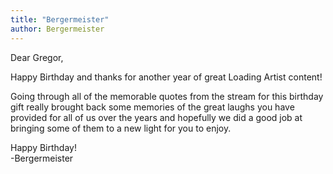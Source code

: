 ```yaml
---
title: "Bergermeister"
author: Bergermeister
---
```


Dear Gregor,

Happy Birthday and thanks for another year of great Loading Artist content!

Going through all of the memorable quotes from the stream for this birthday gift really brought back some memories of the great laughs you have provided for all of us over the years and hopefully we did a good job at bringing some of them to a new light for you to enjoy. 

Happy Birthday!  
\-Bergermeister 
